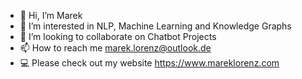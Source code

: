 - 👋 Hi, I’m Marek
- 👀 I’m interested in NLP, Machine Learning and Knowledge Graphs
- 💞️ I’m looking to collaborate on Chatbot Projects
- 📫 How to reach me marek.lorenz@outlook.de
- 💻 Please check out my website https://www.mareklorenz.com

<!---
MarekLorenz/MarekLorenz is a ✨ special ✨ repository because its `README.md` (this file) appears on your GitHub profile.
You can click the Preview link to take a look at your changes.
--->

